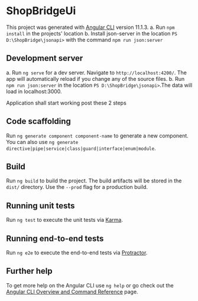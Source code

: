 # ShopBridgeUi

This project was generated with [Angular CLI](https://github.com/angular/angular-cli) version 11.1.3.
a. Run `npm install` in the projects' location
b. Install json-server in the location `PS D:\ShopBridge\jsonapi>` with the command `npm run json:server`  

## Development server

a. Run `ng serve` for a dev server. Navigate to `http://localhost:4200/`. The app will automatically reload if you change any of the source files.
b. Run `npm run json:server` in the location `PS D:\ShopBridge\jsonapi>`.The data will load in localhost:3000.

Application shall start working post these 2 steps

## Code scaffolding

Run `ng generate component component-name` to generate a new component. You can also use `ng generate directive|pipe|service|class|guard|interface|enum|module`.

## Build

Run `ng build` to build the project. The build artifacts will be stored in the `dist/` directory. Use the `--prod` flag for a production build.

## Running unit tests

Run `ng test` to execute the unit tests via [Karma](https://karma-runner.github.io).

## Running end-to-end tests

Run `ng e2e` to execute the end-to-end tests via [Protractor](http://www.protractortest.org/).

## Further help

To get more help on the Angular CLI use `ng help` or go check out the [Angular CLI Overview and Command Reference](https://angular.io/cli) page.
